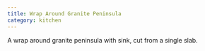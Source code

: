 ```yaml
---
title: Wrap Around Granite Peninsula
category: kitchen
---
```


A wrap around granite peninsula with sink, cut from a single slab.
